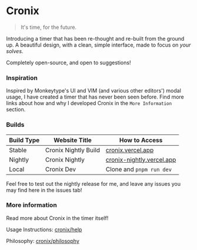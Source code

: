 # Cronix

> It's time, for the future.

Introducing a timer that has been re-thought and re-built from the ground up. A beautiful design, with a clean, simple interface, made to focus on _your solves_.

Completely open-source, and open to suggestions!

### Inspiration

Inspired by Monkeytype's UI and VIM (and various other editors') modal usage, I have created a timer that has never been seen before. Find more links about how and why I developed Cronix in the `More Information` section.

### Builds

| Build Type | Website Title        | How to Access                                                  |
|------------|----------------------|----------------------------------------------------------------|
| Stable     | Cronix Nightly Build | [cronix.vercel.app](https://cronix.vercel.app)                 |
| Nightly    | Cronix Nightly       | [cronix-nightly.vercel.app](https://cronix-nightly.vercel.app) |
| Local      | Cronix Dev           | Clone and  `pnpm run dev`                                      |

Feel free to test out the nightly release for me, and leave any issues you may find here in the issues tab!

### More information

Read more about Cronix in the timer itself!

Usage Instructions: [cronix/help](https://cronix.vercel.app/help)

Philosophy: [cronix/philosophy](https://cronix.vercel.app/philosophy)
